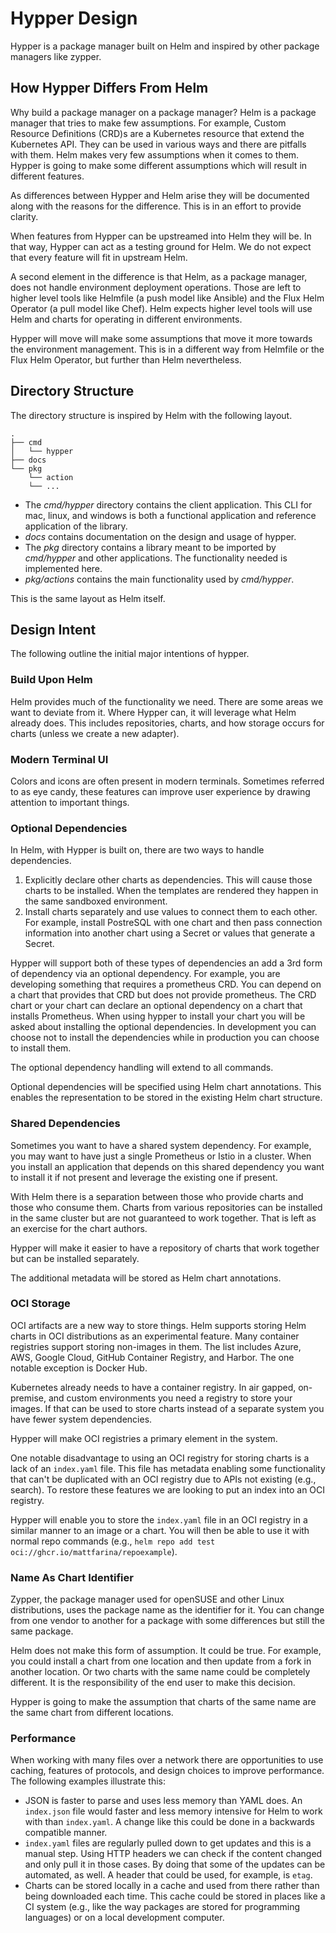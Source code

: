 # Hypper Design

Hypper is a package manager built on Helm and inspired by other package managers
like zypper.

## How Hypper Differs From Helm

Why build a package manager on a package manager? Helm is a package manager that
tries to make few assumptions. For example, Custom Resource Definitions (CRD)s
are a Kubernetes resource that extend the Kubernetes API. They can be used in
various ways and there are pitfalls with them. Helm makes very few assumptions
when it comes to them. Hypper is going to make some different assumptions which
will result in different features.

As differences between Hypper and Helm arise they will be documented along with
the reasons for the difference. This is in an effort to provide clarity.

When features from Hypper can be upstreamed into Helm they will be. In that way,
Hypper can act as a testing ground for Helm. We do not expect that every feature
will fit in upstream Helm.

A second element in the difference is that Helm, as a package manager, does not
handle environment deployment operations. Those are left to higher level tools
like Helmfile (a push model like Ansible) and the Flux Helm Operator (a pull
model like Chef). Helm expects higher level tools will use Helm and charts for
operating in different environments.

Hypper will move will make some assumptions that move it more towards the
environment management. This is in a different way from Helmfile or the Flux
Helm Operator, but further than Helm nevertheless.

## Directory Structure

The directory structure is inspired by Helm with the following layout.

```
.
├── cmd
│   └── hypper
├── docs
└── pkg
    └── action 
    └── ... 
```

- The _cmd/hypper_ directory contains the client application. This CLI for mac,
  linux, and windows is both a functional application and reference application
  of the library.
- _docs_ contains documentation on the design and usage of hypper.
- The _pkg_ directory contains a library meant to be imported by _cmd/hypper_ and
  other applications. The functionality needed is implemented here.
- _pkg/actions_ contains the main functionality used by _cmd/hypper_.

This is the same layout as Helm itself.

## Design Intent

The following outline the initial major intentions of hypper.

### Build Upon Helm

Helm provides much of the functionality we need. There are some areas we want
to deviate from it. Where Hypper can, it will leverage what Helm already does.
This includes repositories, charts, and how storage occurs for charts (unless we
create a new adapter).

### Modern Terminal UI

Colors and icons are often present in modern terminals. Sometimes referred to
as eye candy, these features can improve user experience by drawing attention to
important things.

### Optional Dependencies

In Helm, with Hypper is built on, there are two ways to handle dependencies.

1. Explicitly declare other charts as dependencies. This will cause those charts
   to be installed. When the templates are rendered they happen in the same
   sandboxed environment.
2. Install charts separately and use values to connect them to each other. For
   example, install PostreSQL with one chart and then pass connection information
   into another chart using a Secret or values that generate a Secret.

Hypper will support both of these types of dependencies an add a 3rd form of
dependency via an optional dependency. For example, you are developing something
that requires a prometheus CRD. You can depend on a chart that provides that CRD
but does not provide prometheus. The CRD chart or your chart can declare an
optional dependency on a chart that installs Prometheus. When using hypper to
install your chart you will be asked about installing the optional dependencies.
In development you can choose not to install the dependencies while in production
you can choose to install them.

The optional dependency handling will extend to all commands.

Optional dependencies will be specified using Helm chart annotations. This
enables the representation to be stored in the existing Helm chart structure.

### Shared Dependencies

Sometimes you want to have a shared system dependency. For example, you may want
to have just a single Prometheus or Istio in a cluster. When you install an
application that depends on this shared dependency you want to install it if not
present and leverage the existing one if present.

With Helm there is a separation between those who provide charts and those who
consume them. Charts from various repositories can be installed in the same
cluster but are not guaranteed to work together. That is left as an exercise for
the chart authors.

Hypper will make it easier to have a repository of charts that work together but
can be installed separately.

The additional metadata will be stored as Helm chart annotations.

### OCI Storage

OCI artifacts are a new way to store things. Helm supports storing Helm charts
in OCI distributions as an experimental feature. Many container registries
support storing non-images in them. The list includes Azure, AWS, Google Cloud,
GitHub Container Registry, and Harbor. The one notable exception is Docker Hub.

Kubernetes already needs to have a container registry. In air gapped, on-premise,
and custom environments you need a registry to store your images. If that can be
used to store charts instead of a separate system you have fewer system
dependencies.

Hypper will make OCI registries a primary element in the system.

One notable disadvantage to using an OCI registry for storing charts is a lack of
an `index.yaml` file. This file has metadata enabling some functionality that
can't be duplicated with an OCI registry due to APIs not existing (e.g., search).
To restore these features we are looking to put an index into an OCI registry.

Hypper will enable you to store the `index.yaml` file in an OCI registry in a
similar manner to an image or a chart. You will then be able to use it with
normal repo commands (e.g., `helm repo add test oci://ghcr.io/mattfarina/repoexample`).

### Name As Chart Identifier

Zypper, the package manager used for openSUSE and other Linux distributions,
uses the package name as the identifier for it. You can change from one vendor
to another for a package with some differences but still the same package.

Helm does not make this form of assumption. It could be true. For example, you
could install a chart from one location and then update from a fork in another
location. Or two charts with the same name could be completely different. It
is the responsibility of the end user to make this decision.

Hypper is going to make the assumption that charts of the same name are the
same chart from different locations.

### Performance

When working with many files over a network there are opportunities to use
caching, features of protocols, and design choices to improve performance. The
following examples illustrate this:

- JSON is faster to parse and uses less memory than YAML does. An `index.json`
  file would faster and less memory intensive for Helm to work with than
  `index.yaml`. A change like this could be done in a backwards compatible
  manner.
- `index.yaml` files are regularly pulled down to get updates and this is a
  manual step. Using HTTP headers we can check if the content changed and only
  pull it in those cases. By doing that some of the updates can be automated,
  as well. A header that could be used, for example, is `etag`.
- Charts can be stored locally in a cache and used from there rather than being
  downloaded each time. This cache could be stored in places like a CI system
  (e.g., like the way packages are stored for programming languages) or on a
  local development computer.
